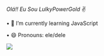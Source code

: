 _Olá!! Eu Sou LulkyPowerGold_ ✌

• 🌱 I’m currently learning JavaScript

• 😄 Pronouns: ele/dele

<div>
  <a href="https://github.com/LulkyPowerGold">
  <img height="180em" src="https://github-readme-stats.vercel.app/api?username=LulkyPowerGold&show_icons=true&theme=dark&include_all_commits=true&count_private=true"/>
</div>
    
<div style='display: inline_block"><br>
  <img align="center" alt="Lulky-Js" height="30" width="40" src="https://raw.githubusercontent.com/devicons/devicon/master/icons/javascript/javascript-plain.svg">
  
![Snake animation](https://hithub.com/your_username/your_username/blob/output/github-contribution-grid-snake.svg)



[![readme](https://github-readme-stats.vercel.app/api/pin/?username=LulkyPowerGold&repo=LulkyPowerGold&theme=react)](https://github.com/LulkyPowerGold/LulkyPowerGold)
